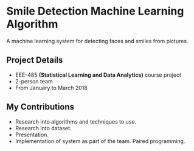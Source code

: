 # Smile Detection Machine Learning Algorithm
A machine learning system for detecting faces and smiles from pictures.
## Project Details
- EEE-485 **(Statistical Learning and Data Analytics)** course project
- 2-person team
- From January to March 2018

## My Contributions
- Research into algorithms and techniques to use.
- Research into dataset.
- Presentation.
- Implementation of system as part of the team. Paired programming.